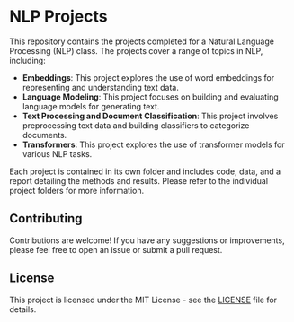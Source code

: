 # NLP Projects

This repository contains the projects completed for a Natural Language Processing (NLP) class. The projects cover a range of topics in NLP, including:

- **Embeddings**: This project explores the use of word embeddings for representing and understanding text data.
- **Language Modeling**: This project focuses on building and evaluating language models for generating text.
- **Text Processing and Document Classification**: This project involves preprocessing text data and building classifiers to categorize documents.
- **Transformers**: This project explores the use of transformer models for various NLP tasks.

Each project is contained in its own folder and includes code, data, and a report detailing the methods and results. Please refer to the individual project folders for more information.

## Contributing

Contributions are welcome! If you have any suggestions or improvements, please feel free to open an issue or submit a pull request.

## License

This project is licensed under the MIT License - see the [LICENSE](LICENSE) file for details.
